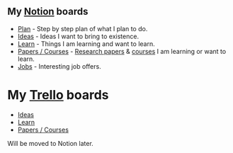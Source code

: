 ## My [Notion](../tools/notion.md) boards

- [Plan](https://www.notion.so/e462537d8f3d40c095ea67091ca91f45?v=1006717e984a4243b198bcad5bf05198) - Step by step plan of what I plan to do.
- [Ideas](https://www.notion.so/Ideas-0b5a4e8a88f34fe29a1f33dad02e5332) - Ideas I want to bring to existence.
- [Learn](https://www.notion.so/Learn-05c0eac7be904e0da89cd8a3bf7ab509) - Things I am learning and want to learn.
- [Papers / Courses](https://www.notion.so/Papers-Courses-8f00c7c500d5460490a5800c5d5db431) - [Research papers](../research-papers/research-papers.md) & [courses](../courses/courses.md) I am learning or want to learn.
- [Jobs](https://www.notion.so/Jobs-8f4225788b144da49a0c2ee37576507c) - Interesting job offers.

# My [Trello](https://trello.com/nikivi) boards

- [Ideas](https://trello.com/b/alB1ryRP)
- [Learn](https://trello.com/b/cu32qF3q)
- [Papers / Courses](https://trello.com/b/EKl1Ie3q)

Will be moved to Notion later.
